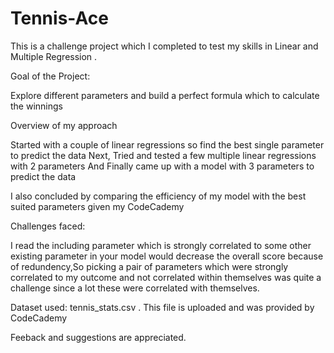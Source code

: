 # Tennis-Ace
This is a challenge project which I completed to test my skills in Linear and Multiple Regression .

Goal of the Project:

Explore different parameters and build a perfect formula which to calculate the winnings

Overview of my approach

Started with a couple of linear regressions so find the best single parameter to predict the data
Next, Tried and tested a few multiple linear regressions with 2 parameters
And Finally came up with a model with 3 parameters to predict the data

I also concluded by comparing the efficiency of my model with the best suited parameters given my CodeCademy 

Challenges faced:

I read the including parameter which is strongly correlated to some other existing parameter in your model would decrease the overall score because of redundency,So picking a pair of parameters which were strongly correlated to my outcome and not correlated within themselves was quite a challenge since a lot these were correlated with themselves.

Dataset used:
tennis_stats.csv . This file is uploaded and was provided by CodeCademy 

Feeback and suggestions are appreciated.
